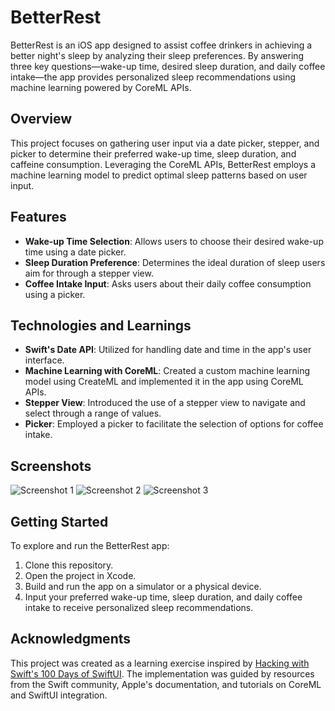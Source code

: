
# BetterRest

BetterRest is an iOS app designed to assist coffee drinkers in achieving a better night's sleep by analyzing their sleep preferences. By answering three key questions—wake-up time, desired sleep duration, and daily coffee intake—the app provides personalized sleep recommendations using machine learning powered by CoreML APIs.

## Overview

This project focuses on gathering user input via a date picker, stepper, and picker to determine their preferred wake-up time, sleep duration, and caffeine consumption. Leveraging the CoreML APIs, BetterRest employs a machine learning model to predict optimal sleep patterns based on user input.

## Features

- **Wake-up Time Selection**: Allows users to choose their desired wake-up time using a date picker.
- **Sleep Duration Preference**: Determines the ideal duration of sleep users aim for through a stepper view.
- **Coffee Intake Input**: Asks users about their daily coffee consumption using a picker.

## Technologies and Learnings

- **Swift's Date API**: Utilized for handling date and time in the app's user interface.
- **Machine Learning with CoreML**: Created a custom machine learning model using CreateML and implemented it in the app using CoreML APIs.
- **Stepper View**: Introduced the use of a stepper view to navigate and select through a range of values.
- **Picker**: Employed a picker to facilitate the selection of options for coffee intake.

## Screenshots

![Screenshot 1](screenshots/image1.png)
![Screenshot 2](images/image2.png)
![Screenshot 3](images/image3.png)

## Getting Started

To explore and run the BetterRest app:
1. Clone this repository.
2. Open the project in Xcode.
3. Build and run the app on a simulator or a physical device.
4. Input your preferred wake-up time, sleep duration, and daily coffee intake to receive personalized sleep recommendations.

## Acknowledgments

This project was created as a learning exercise inspired by [Hacking with Swift's 100 Days of SwiftUI](https://www.hackingwithswift.com/100/swiftui). The implementation was guided by resources from the Swift community, Apple's documentation, and tutorials on CoreML and SwiftUI integration.
